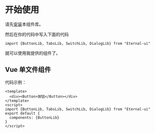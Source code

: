 # 开始使用

请先[安装](#/doc/install)本组件库。

然后在你的代码中写入下面的代码
```
import {ButtonLib, TabsLib, SwitchLib, DialogLib} from "Eternal-ui"
```

就可以使用我提供的组件了。

## Vue 单文件组件

代码示例：

```
<template>
  <div><Button>按钮</Button></div>
</template>
<script>
import {ButtonLib, TabsLib, SwitchLib, DialogLib} from "Eternal-ui"
export default {
  components: {ButtonLib}
}
</script>
```